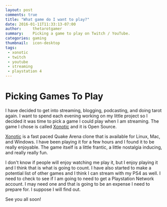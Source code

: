 ```yaml
---
layout: post
comments: true
title: "What game do I want to play?"
date: 2016-01-11T11:33:13-07:00
author:		thetarotgamer 
summary:	Picking a game to play on Twitch / YouTube. 
categories: gaming
thumbnail:  icon-desktop
tags:
 - xonotic
 - twitch
 - youtube
 - streaming
 - playstation 4
---
```


# Picking Games To Play

I have decided to get into streaming, blogging, podcasting, and doing tarot
again. I want to spend each evening working on my little project so I decided
it was time to pick a game I could play when I am streaming. The game I chose
is called [Xonotic][xonotic_home] and it is Open Source.

[Xonotic][xonotic_home] is a fast paced Quake Arena clone that is available for
Linux, Mac, and Windows. I have been playing it for a few hours and I found it
to be really enjoyable. The game itself is a little frantic, a little nostalgia
inducing, and really really fun.

I don't know if people will enjoy watching me play it, but I enjoy playing it
and I think that is what is going to count. I have also started to make a
potential list of other games and I think I can stream with my PS4 as well. I
need to check to see if I am going to need to get a Playstation Network
account. I may need one and that is going to be an expense I need to prepare
for. I suppose I will find out.

See you all soon!

[xonotic_home]: http://www.xonotic.org/ "Fast Paced And Free Shooter"
